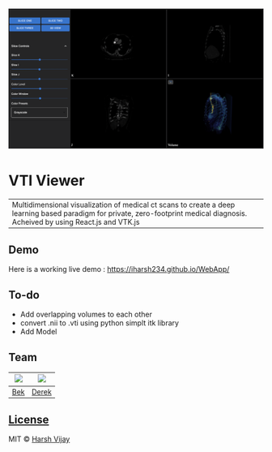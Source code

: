 # ![WebApp](https://github.com/Asilbec/react-vtk.js/blob/main/public/Screen%20Shot%202022-09-11%20at%2011.59.49%20PM.png)
# VTI Viewer
<table>
<tr>
<td>
  Multidimensional visualization of medical ct scans to create a deep learning based paradigm for private, zero-footprint medical diagnosis. Acheived by using React.js and VTK.js 
</td>
</tr>
</table>


## Demo
Here is a working live demo :  https://iharsh234.github.io/WebApp/


## To-do
- Add overlapping volumes to each other
- convert .nii to .vti using python simplt itk library
- Add Model

## Team

<img src = 'https://avatars.githubusercontent.com/u/40507855?v=4' width =200>  | <img src = 'https://avatars.githubusercontent.com/u/111029337?v=4' width =200>
---|---
[Bek](https://github.com/Asilbec) |[Derek](https://github.com/raphael2G)

## [License](https://github.com/iharsh234/WebApp/blob/master/LICENSE.md)

MIT © [Harsh Vijay ](https://github.com/iharsh234)

